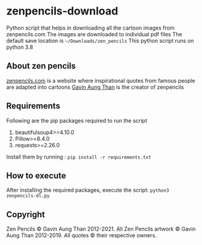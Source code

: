 # zenpencils-download
Python script that helps in downloading all the cartoon images from zenpencils.com
The images are downloaded to individual pdf files
The default save location is `~/Downloads/zen_pencils`
This python script runs on python 3.8

## About zen pencils
[zenpencils.com](https://www.zenpencils.com) is a website where inspirational quotes from famous people are adapted into cartoons
[Gavin Aung Than](https://aungthan.com/about) is the creator of zenpencils

## Requirements
Following are the pip packages required to run the script
1. beautifulsoup4>=4.10.0
2. Pillow>=8.4.0
3. requests>=2.26.0

Install them by running : `pip install -r requirements.txt`

## How to execute
After installing the required packages, execute the script:
`python3 zenpencils-dl.py`

## Copyright
Zen Pencils © Gavin Aung Than 2012-2021. All Zen Pencils artwork © Gavin Aung Than 2012-2019. All quotes © their respective owners.

